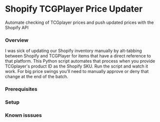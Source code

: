 # Shopify TCGPlayer Price Updater
Automate checking of TCGplayer prices and push updated prices with the Shopify API

### Overview
I was sick of updating our Shopify inventory manually by alt-tabbing between Shopify and TCGPlayer for items that have a direct reference to that platform.  This Python script automates that process when you provide TCGplayer's product ID as the Shopify SKU.  Run the script and watch it work.  For big price swings you'll need to manually approve or deny that change at the end of the batch.

### Prerequisites

### Setup

### Known isssues
